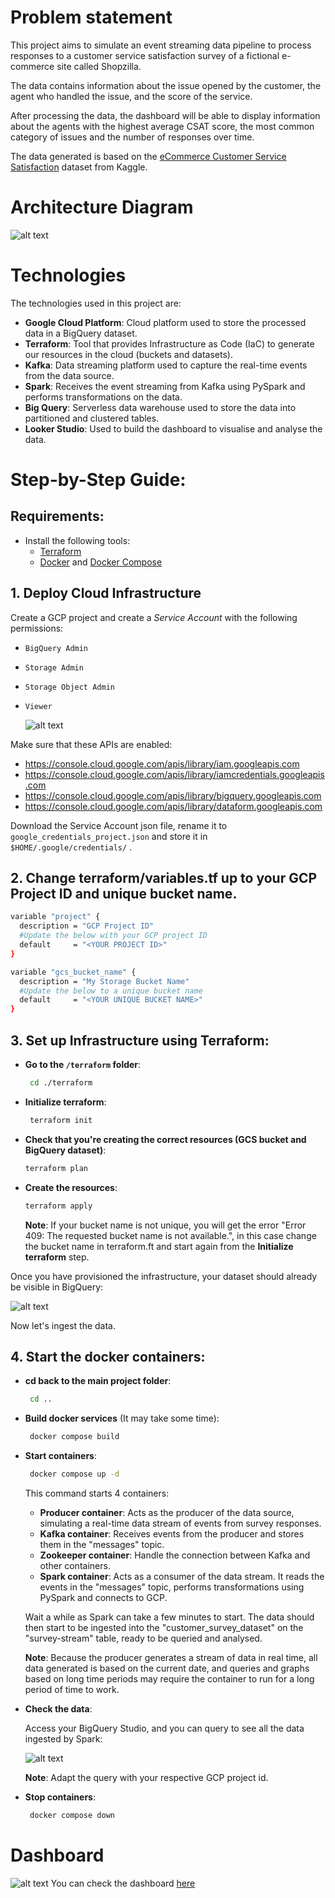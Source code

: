 # Problem statement

This project aims to simulate an event streaming data pipeline to process responses to a customer service satisfaction survey of a fictional e-commerce site called Shopzilla.

The data contains information about the issue opened by the customer, the agent who handled the issue, and the score of the service.

After processing the data, the dashboard will be able to display information about the agents with the highest average CSAT score, the most common category of issues and the number of responses over time.

The data generated is based on the [eCommerce Customer Service Satisfaction](https://www.kaggle.com/datasets/ddosad/ecommerce-customer-service-satisfaction) dataset from Kaggle.

# Architecture Diagram

![alt text](/img/architecture.png)

# Technologies

The technologies used in this project are:

* **Google Cloud Platform**: Cloud platform used to store the processed data in a BigQuery dataset. 
* **Terraform**: Tool that provides Infrastructure as Code (IaC) to generate our resources in the cloud (buckets and datasets).
* **Kafka**: Data streaming platform used to capture the real-time events from the data source.
* **Spark**: Receives the event streaming from Kafka using PySpark and performs transformations on the data.
* **Big Query**: Serverless data warehouse used to store the data into partitioned and clustered tables. 
* **Looker Studio**: Used to build the dashboard to visualise and analyse the data.

# Step-by-Step Guide:

## Requirements:

* Install the following tools:
  * [Terraform](https://www.terraform.io/downloads)
  * [Docker](https://docs.docker.com/get-docker/) and [Docker Compose](https://docs.docker.com/compose/install/)

## 1. Deploy Cloud Infrastructure
Create a GCP project and create a *Service Account* with the following permissions:
- `BigQuery Admin`
- `Storage Admin`
- `Storage Object Admin`
- `Viewer`

  ![alt text](img/service_account_setup.png)

Make sure that these APIs are enabled:
* https://console.cloud.google.com/apis/library/iam.googleapis.com
* https://console.cloud.google.com/apis/library/iamcredentials.googleapis.com
* https://console.cloud.google.com/apis/library/bigquery.googleapis.com
* https://console.cloud.google.com/apis/library/dataform.googleapis.com

Download the Service Account json file, rename it to `google_credentials_project.json` and store it in `$HOME/.google/credentials/` .

## 2. Change terraform/variables.tf up to your GCP Project ID and unique bucket name.

```sh
variable "project" {
  description = "GCP Project ID"
  #Update the below with your GCP project ID
  default     = "<YOUR PROJECT ID>"
}

variable "gcs_bucket_name" {
  description = "My Storage Bucket Name"
  #Update the below to a unique bucket name
  default     = "<YOUR UNIQUE BUCKET NAME>"
}
```

## 3. Set up Infrastructure using Terraform:

* **Go to the `/terraform` folder**:
	```sh
	 cd ./terraform
  ```
* **Initialize terraform**:
	```sh
	 terraform init
  ```
* **Check that you're creating the correct resources (GCS bucket and BigQuery dataset)**:
    ```sh
    terraform plan
    ```
* **Create the resources**:
    ```sh
    terraform apply
    ```

  **Note**: If your bucket name is not unique, you will get the error "Error 409: The requested bucket name is not available.", in this case change the bucket name in terraform.ft and start again from the **Initialize terraform** step.

Once you have provisioned the infrastructure, your dataset should already be visible in BigQuery:

![alt text](img/created_dataset_example.png)

Now let's ingest the data.

## 4. Start the docker containers:
* **cd back to the main project folder**:
	```sh
	 cd ..
  ```

* **Build docker services** (It may take some time):
	```sh
	 docker compose build
  ```

* **Start containers**:
	```sh
	 docker compose up -d
  ```

  This command starts 4 containers: 
  * **Producer container**: Acts as the producer of the data source, simulating a real-time data stream of events from survey responses.
  * **Kafka container**: Receives events from the producer and stores them in the "messages" topic.
  * **Zookeeper container**: Handle the connection between Kafka and other containers.
  * **Spark container**: Acts as a consumer of the data stream. It reads the events in the "messages" topic, performs transformations using PySpark and connects to GCP.

  Wait a while as Spark can take a few minutes to start. 
  The data should then start to be ingested into the "customer_survey_dataset" on the "survey-stream" table, ready to be queried and analysed.
  
  **Note**: Because the producer generates a stream of data in real time, all data generated is based on the current date, and queries and graphs based on long time periods may require the container to run for a long period of time to work.

* **Check the data**:

  Access your BigQuery Studio, and you can query to see all the data ingested by Spark:

  ![alt text](img/query_example.png)

  **Note**: Adapt the query with your respective GCP project id.

* **Stop containers**:
	```sh
	 docker compose down
  ```

# Dashboard

![alt text](/img/dashboard.png)
You can check the dashboard [here](https://lookerstudio.google.com/reporting/193ea447-017d-4dda-80a2-3481526d945b)
